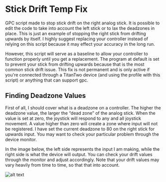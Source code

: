 # Stick Drift Temp Fix
GPC script made to stop stick drift on the right analog stick. It is possible to edit the code to take into account the left stick or to lax the deadzones in place. This is just an example of stopping the right stick from drifting upwards by itself. I highly suggest replacing your controller instead of relying on this script because it may effect your accuracy in the long run.

However, this script will serve as a baseline to allow your controller to function properly until you get a replacement. The program at default is set to prevent your stick from drifting upwards because that is the most common stick drift issue. This fix is not permanent and is only active if you're connected through a TitanTwo device (and using the profile with this script) or anything that can support gpc. 

**Finding Deadzone Values**
----------------------------------------------------------------------------------------------------------------------------
First of all, I should cover what is a deadzone on a controller. The higher the deadzone value, the larger the “dead zone” of the analog stick. When the value is set at zero, the joystick will respond to any and all joystick movement. A value higher than zero will create a zone where input will not be registered. I have set the current deadzone to 80 on the right stick for upwards input. You may want to check your particular problem through the device monitor.

In the image below, the left side represents the input I am making, while the right side is what the device will output. You can check your drift values through the monitor and adjust accordingly. Note that your drift values may vary heavily from time to time, so that that into account.

![alt text](https://github.com/Kttra/Stick-Drift-Temp-Fix/blob/sub/stick%20drift%20output.png)
